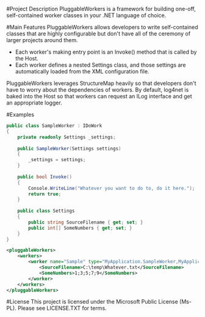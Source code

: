 #Project Description
PluggableWorkers is a framework for building one-off, self-contained worker classes in your .NET language of choice.

#Main Features
PluggableWorkers allows developers to write self-contained classes that are highly configurable but don't have all of the ceremony of larger projects around them.

* Each worker's making entry point is an Invoke() method that is called by the Host.
* Each worker defines a nested Settings class, and those settings are automatically loaded from the XML configuration file.

PluggableWorkers leverages StructureMap heavily so that developers don't have to worry about the dependencies of workers.  By default, log4net is baked into the Host so that workers can request an ILog interface and get an appropriate logger.

#Examples

```csharp
public class SampleWorker : IDoWork
{
	private readonly Settings _settings;
	
	public SampleWorker(Settings settings)
	{
		_settings = settings;
	}
	
	public bool Invoke()
	{
		Console.WriteLine("Whatever you want to do to, do it here.");
		return true;
	}
	
	public class Settings
	{
		public string SourceFilename { get; set; }
		public int[] SomeNumbers { get; set; }
	}
}

```

```xml
<pluggableWorkers>
	<workers>
		<worker name="Sample" type="MyApplication.SampleWorker,MyApplication">
			<SourceFilename>C:\temp\Whatever.txt</SourceFilename>
			<SomeNumbers>1;3;5;7;9</SomeNumbers>
		</worker>
	</workers>
</pluggableWorkers>

```
#License
This project is licensed under the Microsoft Public License (Ms-PL).  Please see LICENSE.TXT for terms.
